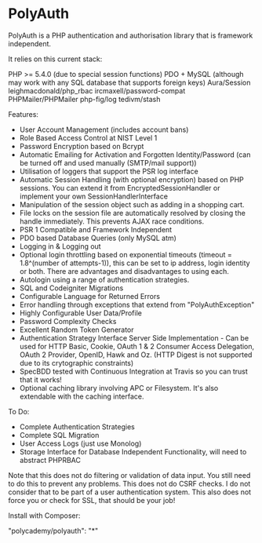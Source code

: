PolyAuth
=========

PolyAuth is a PHP authentication and authorisation library that is framework independent.

It relies on this current stack:

PHP >= 5.4.0 (due to special session functions)
PDO + MySQL (although may work with any SQL database that supports foreign keys)
Aura/Session
leighmacdonald/php_rbac
ircmaxell/password-compat
PHPMailer/PHPMailer
php-fig/log
tedivm/stash

Features:

- User Account Management (includes account bans)
- Role Based Access Control at NIST Level 1
- Password Encryption based on Bcrypt
- Automatic Emailing for Activation and Forgotten Identity/Password (can be turned off and used manually (SMTP/mail support))
- Utilisation of loggers that support the PSR log interface
- Automatic Session Handling (with optional encryption) based on PHP sessions. You can extend it from EncryptedSessionHandler or implement your own SessionHandlerInterface
- Manipulation of the session object such as adding in a shopping cart.
- File locks on the session file are automatically resolved by closing the handle immediately. This prevents AJAX race conditions.
- PSR 1 Compatible and Framework Independent
- PDO based Database Queries (only MySQL atm)
- Logging in & Logging out
- Optional login throttling based on exponential timeouts (timeout = 1.8^(number of attempts-1)), this can be set to ip address, login identity or both. There are advantages and disadvantages to using each.
- Autologin using a range of authentication strategies.
- SQL and Codeigniter Migrations
- Configurable Language for Returned Errors
- Error handling through exceptions that extend from "PolyAuthException"
- Highly Configurable User Data/Profile
- Password Complexity Checks
- Excellent Random Token Generator
- Authentication Strategy Interface Server Side Implementation - Can be used for HTTP Basic, Cookie, OAuth 1 & 2 Consumer Access Delegation, OAuth 2 Provider, OpenID, Hawk and Oz. (HTTP Digest is not supported due to its crytographic constraints)
- SpecBDD tested with Continuous Integration at Travis so you can trust that it works!
- Optional caching library involving APC or Filesystem. It's also extendable with the caching interface.

To Do:

- Complete Authentication Strategies
- Complete SQL Migration
- User Access Logs (just use Monolog)
- Storage Interface for Database Independent Functionality, will need to abstract PHPRBAC

Note that this does not do filtering or validation of data input. You still need to do this to prevent any problems. This does not do CSRF checks. I do not consider that to be part of a user authentication system.
This also does not force you or check for SSL, that should be your job!

Install with Composer:

"polycademy/polyauth": "*"